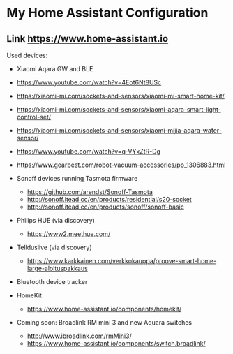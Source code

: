 # My Home Assistant Configuration

## Link https://www.home-assistant.io

Used devices:

- Xiaomi Aqara GW and BLE
 - https://www.youtube.com/watch?v=4Eot6Nt8USc
 - https://xiaomi-mi.com/sockets-and-sensors/xiaomi-mi-smart-home-kit/
 - https://xiaomi-mi.com/sockets-and-sensors/xiaomi-aqara-smart-light-control-set/
 - https://xiaomi-mi.com/sockets-and-sensors/xiaomi-mijia-aqara-water-sensor/
 - https://www.youtube.com/watch?v=q-VYxZtR-Dg
 - https://www.gearbest.com/robot-vacuum-accessories/pp_1306883.html


- Sonoff devices running Tasmota firmware
  - https://github.com/arendst/Sonoff-Tasmota
  - http://sonoff.itead.cc/en/products/residential/s20-socket
  - http://sonoff.itead.cc/en/products/sonoff/sonoff-basic


- Philips HUE (via discovery)
  - https://www2.meethue.com/


- Tellduslive (via discovery)
  - https://www.karkkainen.com/verkkokauppa/proove-smart-home-large-aloituspakkaus


- Bluetooth device tracker
    
- HomeKit
  - https://www.home-assistant.io/components/homekit/

- Coming soon: Broadlink RM mini 3 and new Aquara switches
  - http://www.ibroadlink.com/rmMini3/
  - https://www.home-assistant.io/components/switch.broadlink/

